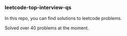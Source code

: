 ### leetcode-top-interview-qs
In this repo, you can find solutions to leetcode problems.

Solved over 40 problems at the moment.